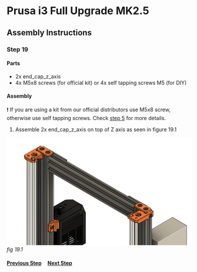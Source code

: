 # Prusa i3 Full Upgrade MK2.5

## Assembly Instructions

### Step 19


#### Parts  

* 2x end_cap_z_axis
* 4x M5x8 screws (for official kit) or 4x self tapping screws M5 (for DIY)

#### Assembly

:heavy_exclamation_mark: If you are using a kit from our official distributors use M5x8 screw, otherwise use self tapping screws. Check [step 5](step05.md) for more details.

1. Assemble 2x end_cap_z_axis on top of Z axis as seen in figure 19.1<br>

![](img/fig19.1.jpg)\
*fig 19.1*

#### [Previous Step](step18.md) &nbsp;&nbsp;&nbsp; [Next Step](step20.md)
